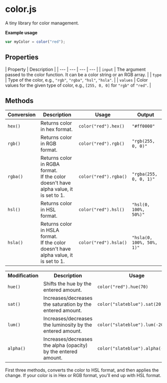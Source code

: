 # color.js

A tiny library for color management.

**Example usage**

```javascript
var myColor = color("red");
```

## Properties

| Property | Description |
| --- | --- | --- | --- |
| `input` | The argument passed to the color function. It can be a color string or an RGB array. |
| `type` | Type of the color, e.g., `"rgb"`, `"rgba"`, `"hsl"`, `"hsla"`. |
| `values` | Color values for the given type of color, e.g., `[255, 0, 0]` for `"rgb"` of `"red"`. |



## Methods

| Conversion | Description | Usage | Output |
| --- | --- | --- | --- |
| `hex()` | Returns color in hex format. | `color("red").hex()` | `"#ff0000"` |
| `rgb()` | Returns color in RGB format. | `color("red").rgb()` | `"rgb(255, 0, 0)"` |
| `rgba()` | Returns color in RGBA format. <br> If the color doesn't have alpha value, it is set to 1. | `color("red").rgba()` | `"rgba(255, 0, 0, 1)"` |
| `hsl()` | Returns color in HSL format. | `color("red").hsl()` | `"hsl(0, 100%, 50%)"` |
| `hsla()` | Returns color in HSLA format. <br> If the color doesn't have alpha value, it is set to 1. | `color("red").hsla()` | `"hsla(0, 100%, 50%, 1)"` |

<table>
	<tr>
		<th>Modification</th>
		<th>Description</th>
		<th>Usage</th>
	</tr>
	<tr>
		<td><code>hue()</code></td>
		<td>Shifts the hue by the entered amount.</td>
		<td><code>color("red").hue(70)</code></td>
	</tr>
	<tr>
		<td><code>sat()</code></td>
		<td>Increases/decreases the saturation by the entered amount.</td>
		<td><code>color("slateblue").sat(20)</code></td>
	</tr>
	<tr>
		<td><code>lum()</code></td>
		<td>Increases/decreases the luminosity by the entered amount.</td>
		<td><code>color("slateblue").lum(-20)</code></td>
	</tr>
	<tr>
		<td><code>alpha()</code></td>
		<td>Increases/decreases the alpha (opacity) by the entered amount.</td>
		<td><code>color("slateblue").alpha(-0.25)</code></td>
	</tr>
</table>

First three methods, converts the color to HSL format, and then applies the change. If your color is in Hex or RGB format, you'll end up with HSL format.


